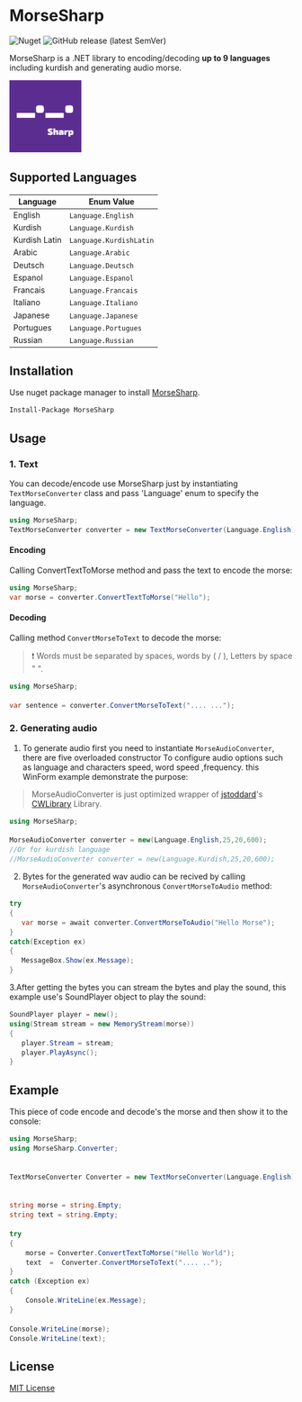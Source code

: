 # MorseSharp
![Nuget](https://img.shields.io/nuget/dt/MorseSharp?logo=nuget)
![GitHub release (latest SemVer)](https://img.shields.io/github/v/release/p6laris/MorseSharp)

MorseSharp is a .NET library to encoding/decoding  **up to 9 languages** including kurdish and generating audio morse.

![alt text](https://github.com/p6laris/MorseSharp/blob/master/MorseSharp.png?raw=true)

## Supported Languages

| Language      | Enum Value   |
|---------------|--------------|
| English       | `Language.English` |
| Kurdish       | `Language.Kurdish` |
| Kurdish Latin | `Language.KurdishLatin` |
| Arabic        | `Language.Arabic` |
| Deutsch       | `Language.Deutsch` |
| Espanol       | `Language.Espanol` |
| Francais      | `Language.Francais` |
| Italiano      | `Language.Italiano` |
| Japanese      | `Language.Japanese` |
| Portugues     | `Language.Portugues` |
| Russian       | `Language.Russian` |

## Installation
Use nuget package manager to install [MorseSharp](https://www.nuget.org/packages/MorseSharp).
```bash
Install-Package MorseSharp
```
## Usage
### 1. Text
You can decode/encode use MorseSharp just by instantiating `TextMorseConverter` class and pass 'Language' enum to specify the language.

```C#
using MorseSharp;
TextMorseConverter converter = new TextMorseConverter(Language.English);
```

#### Encoding
Calling ConvertTextToMorse method and pass the text to encode the morse:

```C#
using MorseSharp;
var morse = converter.ConvertTextToMorse("Hello");
```


#### Decoding
Calling method `ConvertMorseToText` to decode the morse:
 > :exclamation: Words must be separated by spaces, words by ( / ), Letters by space " ".

```C#
using MorseSharp;

var sentence = converter.ConvertMorseToText(".... ...");
```

### 2. Generating audio
1. To generate audio first you need to instantiate ``MorseAudioConverter``, there are five overloaded constructor
To configure audio options such as language and characters speed, word speed ,frequency. this WinForm example demonstrate the purpose:
> MorseAudioConverter is just optimized wrapper of [jstoddard](https://github.com/jstoddard)'s [CWLibrary](https://github.com/jstoddard/CWLibrary) Library.
```C#
using MorseSharp;

MorseAudioConverter converter = new(Language.English,25,20,600);
//Or for kurdish language
//MorseAudioConverter converter = new(Language.Kurdish,25,20,600);

```
2. Bytes for the generated wav audio can be recived by calling ``MorseAudioConverter``'s asynchronous ``ConvertMorseToAudio`` method:
```C#
try
{
   var morse = await converter.ConvertMorseToAudio("Hello Morse");
}
catch(Exception ex)
{
   MessageBox.Show(ex.Message);
}
```
3.After getting the bytes you can stream the bytes and play the sound, this example use's SoundPlayer object to play the sound:
```C#
SoundPlayer player = new();
using(Stream stream = new MemoryStream(morse))
{
   player.Stream = stream;
   player.PlayAsync();
}
```
## Example 
This piece of code encode and decode's the morse and then show it to the console:
```C#
using MorseSharp;
using MorseSharp.Converter;


TextMorseConverter Converter = new TextMorseConverter(Language.English);


string morse = string.Empty;
string text = string.Empty;

try
{
    morse = Converter.ConvertTextToMorse("Hello World");
    text  =  Converter.ConvertMorseToText(".... ..");
}
catch (Exception ex)
{
    Console.WriteLine(ex.Message);
}

Console.WriteLine(morse);
Console.WriteLine(text);
```

## License
[MIT License](LICENSE)

